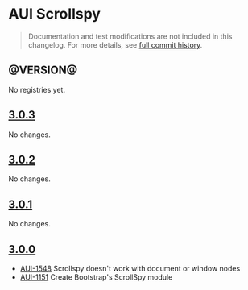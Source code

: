 # AUI Scrollspy

> Documentation and test modifications are not included in this changelog. For more details, see [full commit history](https://github.com/liferay/alloy-ui/commits/master/src/aui-scrollspy).

## @VERSION@

No registries yet.

## [3.0.3](https://github.com/liferay/alloy-ui/releases/tag/3.0.3)

No changes.

## [3.0.2](https://github.com/liferay/alloy-ui/releases/tag/3.0.2)

No changes.

## [3.0.1](https://github.com/liferay/alloy-ui/releases/tag/3.0.1)

No changes.

## [3.0.0](https://github.com/liferay/alloy-ui/releases/tag/3.0.0)

* [AUI-1548](https://issues.liferay.com/browse/AUI-1548) Scrollspy doesn't work with document or window nodes
* [AUI-1151](https://issues.liferay.com/browse/AUI-1151) Create Bootstrap's ScrollSpy module
